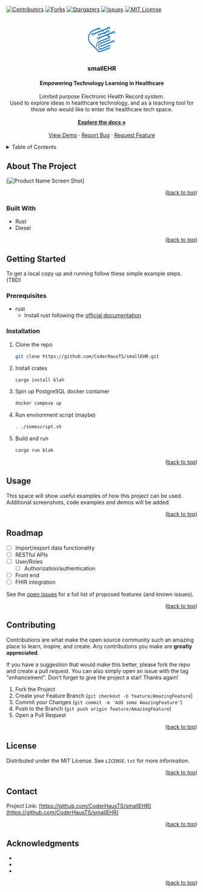 [![Contributors][contributors-shield]][contributors-url]
[![Forks][forks-shield]][forks-url]
[![Stargazers][stars-shield]][stars-url]
[![Issues][issues-shield]][issues-url]
[![MIT License][license-shield]][license-url]


<!-- PROJECT LOGO -->
<br />
<div align="center">
  <a href="https://github.com/CoderHausTS/smallEHR">
    <img src="images/small_logo_transparent.png" alt="Logo" width="80" height="80">
  </a>

<h3 align="center">smallEHR</h3>
<h4 align="center">Empowering Technology Learning in Healthcare</h4>

  <p align="center">
    Limited purpose Electronic Health Record system. 
    <br />
    Used to explore ideas in healthcare technology, and as a teaching tool for those who would like to enter the healthcare tech space.
    <br />
    <br />
    <a href="https://github.com/CoderHausTS/smallEHR"><strong>Explore the docs »</strong></a>
    <br />
    <br />
    <a href="https://github.com/CoderHausTS/smallEHR">View Demo</a>
    ·
    <a href="https://github.com/CoderHausTS/smallEHR/issues/new?labels=bug&template=bug-report---.md">Report Bug</a>
    ·
    <a href="https://github.com/CoderHausTS/smallEHR/issues/new?labels=enhancement&template=feature-request---.md">Request Feature</a>
  </p>
</div>



<!-- TABLE OF CONTENTS -->
<details>
  <summary>Table of Contents</summary>
  <ol>
    <li>
      <a href="#about-the-project">About The Project</a>
      <ul>
        <li><a href="#built-with">Built With</a></li>
      </ul>
    </li>
    <li>
      <a href="#getting-started">Getting Started</a>
      <ul>
        <li><a href="#prerequisites">Prerequisites</a></li>
        <li><a href="#installation">Installation</a></li>
      </ul>
    </li>
    <li><a href="#usage">Usage</a></li>
    <li><a href="#roadmap">Roadmap</a></li>
    <li><a href="#contributing">Contributing</a></li>
    <li><a href="#license">License</a></li>
    <li><a href="#contact">Contact</a></li>
    <li><a href="#acknowledgments">Acknowledgments</a></li>
  </ol>
</details>



<!-- ABOUT THE PROJECT -->
## About The Project

[![Product Name Screen Shot][product-screenshot]]


<p align="right">(<a href="#readme-top">back to top</a>)</p>



### Built With

* Rust
* Diesel

<p align="right">(<a href="#readme-top">back to top</a>)</p>


<!-- GETTING STARTED -->
## Getting Started

To get a local copy up and running follow these simple example steps. (TBD)

### Prerequisites

* rust 
  * Install rust following the [official documentation](https://www.rust-lang.org/learn/get-started)

### Installation

1. Clone the repo
   ```sh
   git clone https://github.com/CoderHausTS/smallEHR.git
   ```
2. Install crates
   ```sh
   cargo install blah
   ```
3. Spin up PostgreSQL docker container
   ```sh
   docker compose up
   ```
4. Run environment script (maybe)
   ```sh
   . ./somescript.sh
   ```
5. Build and run
   ```sh
   cargo run blah
   ```

<p align="right">(<a href="#readme-top">back to top</a>)</p>



<!-- USAGE EXAMPLES -->
## Usage

This space will show useful examples of how this project can be used. Additional screenshots, code examples and demos will be added.


<p align="right">(<a href="#readme-top">back to top</a>)</p>



<!-- ROADMAP -->
## Roadmap

- [ ] Import/export data functionality
- [ ] RESTful APIs
- [ ] User/Roles
  - [ ] Authorization/authentication
- [ ] Front end
- [ ] FHIR integration 

See the [open issues](https://github.com/CoderHausTS/smallEHR/issues) for a full list of proposed features (and known issues).

<p align="right">(<a href="#readme-top">back to top</a>)</p>



<!-- CONTRIBUTING -->
## Contributing

Contributions are what make the open source community such an amazing place to learn, inspire, and create. Any contributions you make are **greatly appreciated**.

If you have a suggestion that would make this better, please fork the repo and create a pull request. You can also simply open an issue with the tag "enhancement".
Don't forget to give the project a star! Thanks again!

1. Fork the Project
2. Create your Feature Branch (`git checkout -b feature/AmazingFeature`)
3. Commit your Changes (`git commit -m 'Add some AmazingFeature'`)
4. Push to the Branch (`git push origin feature/AmazingFeature`)
5. Open a Pull Request

<p align="right">(<a href="#readme-top">back to top</a>)</p>



<!-- LICENSE -->
## License

Distributed under the MIT License. See `LICENSE.txt` for more information.

<p align="right">(<a href="#readme-top">back to top</a>)</p>



<!-- CONTACT -->
## Contact

Project Link: [https://github.com/CoderHausTS/smallEHR](https://github.com/CoderHausTS/smallEHR)

<p align="right">(<a href="#readme-top">back to top</a>)</p>



<!-- ACKNOWLEDGMENTS -->
## Acknowledgments

* []()
* []()
* []()

<p align="right">(<a href="#readme-top">back to top</a>)</p>



<!-- MARKDOWN LINKS & IMAGES -->
<!-- https://www.markdownguide.org/basic-syntax/#reference-style-links -->
[contributors-shield]: https://img.shields.io/github/contributors/CoderHausTS/smallEHR.svg?style=for-the-badge
[contributors-url]: https://github.com/CoderHausTS/smallEHR/graphs/contributors
[forks-shield]: https://img.shields.io/github/forks/CoderHausTS/smallEHR.svg?style=for-the-badge
[forks-url]: https://github.com/CoderHausTS/smallEHR/network/members
[stars-shield]: https://img.shields.io/github/stars/CoderHausTS/smallEHR.svg?style=for-the-badge
[stars-url]: https://github.com/CoderHausTS/smallEHR/stargazers
[issues-shield]: https://img.shields.io/github/issues/CoderHausTS/smallEHR.svg?style=for-the-badge
[issues-url]: https://github.com/CoderHausTS/smallEHR/issues
[license-shield]: https://img.shields.io/github/license/CoderHausTS/smallEHR.svg?style=for-the-badge
[license-url]: https://github.com/CoderHausTS/smallEHR/blob/master/LICENSE.txt
[product-screenshot]: images/screenshot.png



